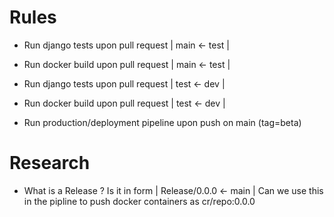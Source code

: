 
# Rules
- Run django tests upon pull request | main <- test |
- Run docker build upon pull request | main <- test |

- Run django tests upon pull request | test <- dev |
- Run docker build upon pull request | test <- dev |

- Run production/deployment pipeline upon push on main (tag=beta)

# Research
- What is a Release ? Is it in form | Release/0.0.0 <- main | Can we use this in the pipline to push docker containers as cr/repo:0.0.0